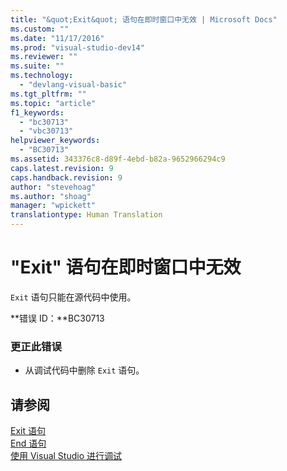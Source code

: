 ```yaml
---
title: "&quot;Exit&quot; 语句在即时窗口中无效 | Microsoft Docs"
ms.custom: ""
ms.date: "11/17/2016"
ms.prod: "visual-studio-dev14"
ms.reviewer: ""
ms.suite: ""
ms.technology: 
  - "devlang-visual-basic"
ms.tgt_pltfrm: ""
ms.topic: "article"
f1_keywords: 
  - "bc30713"
  - "vbc30713"
helpviewer_keywords: 
  - "BC30713"
ms.assetid: 343376c8-d89f-4ebd-b82a-9652966294c9
caps.latest.revision: 9
caps.handback.revision: 9
author: "stevehoag"
ms.author: "shoag"
manager: "wpickett"
translationtype: Human Translation
---
```

# &quot;Exit&quot; 语句在即时窗口中无效
`Exit` 语句只能在源代码中使用。  
  
 **错误 ID：**BC30713  
  
### 更正此错误  
  
-   从调试代码中删除 `Exit` 语句。  
  
## 请参阅  
 [Exit 语句](../../visual-basic/language-reference/statements/exit-statement.md)   
 [End 语句](../../visual-basic/language-reference/statements/end-statement.md)   
 [使用 Visual Studio 进行调试](/visual-studio/debugger/debugging-in-visual-studio)